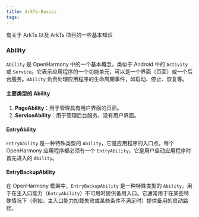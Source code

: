 ```yaml
---
title: ArkTs-Basics
tags:
---
```


有关于 ArkTs 以及 ArkTs 项目的一些基本知识

<!--more-->



### Ability

`Ability` 是 OpenHarmony 中的一个基本概念，类似于 Android 中的 `Activity` 或 `Service`。它表示应用程序的一个功能单元，可以是一个界面（页面）或一个后台服务。`Ability` 负责处理应用程序的生命周期事件，如启动、停止、恢复等。

#### 主要类型的 Ability

1. **PageAbility**：用于管理具有用户界面的页面。
2. **ServiceAbility**：用于管理后台服务，没有用户界面。



#### EntryAbility

`EntryAbility` 是一种特殊类型的 `Ability`，它是应用程序的入口点。每个 OpenHarmony 应用程序都必须有一个 `EntryAbility`，它是用户启动应用程序时首先进入的 `Ability`。



#### EntryBackupAbility

在 OpenHarmony 框架中，`EntryBackupAbility` 是一种特殊类型的 `Ability`，用于在主入口能力（`EntryAbility`）不可用时提供备用入口。它通常用于在某些特殊情况下（例如，主入口能力加载失败或某些条件不满足时）提供备用的启动路径。
